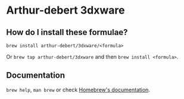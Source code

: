 # Arthur-debert 3dxware

## How do I install these formulae?

`brew install arthur-debert/3dxware/<formula>`

Or `brew tap arthur-debert/3dxware` and then `brew install <formula>`.

## Documentation

`brew help`, `man brew` or check [Homebrew's documentation](https://docs.brew.sh).
